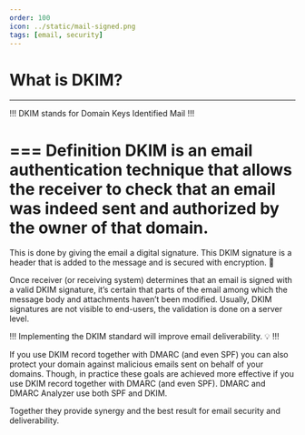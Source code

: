 ```yaml
---
order: 100
icon: ../static/mail-signed.png
tags: [email, security]
---
```


# What is DKIM?
-------------

!!!
DKIM stands for Domain Keys Identified Mail
!!!

=== Definition
DKIM is an email authentication technique that allows the receiver to check that an email was indeed sent and authorized by the owner of that domain. 
===

This is done by giving the email a digital signature. This DKIM signature is a header that is added to the message and is secured with encryption. :key: 

Once receiver (or receiving system) determines that an email is signed with a valid DKIM signature, it’s certain that parts of the email among which the message body and attachments haven’t been modified. Usually, DKIM signatures are not visible to end-users, the validation is done on a server level.

!!!
Implementing the DKIM standard will improve email deliverability. :bulb:
!!!

If you use DKIM record together with DMARC (and even SPF) you can also protect your domain against malicious emails sent on behalf of your domains. Though, in practice these goals are achieved more effective if you use DKIM record together with DMARC (and even SPF). DMARC and DMARC Analyzer use both SPF and DKIM. 

Together they provide synergy and the best result for email security and deliverability.